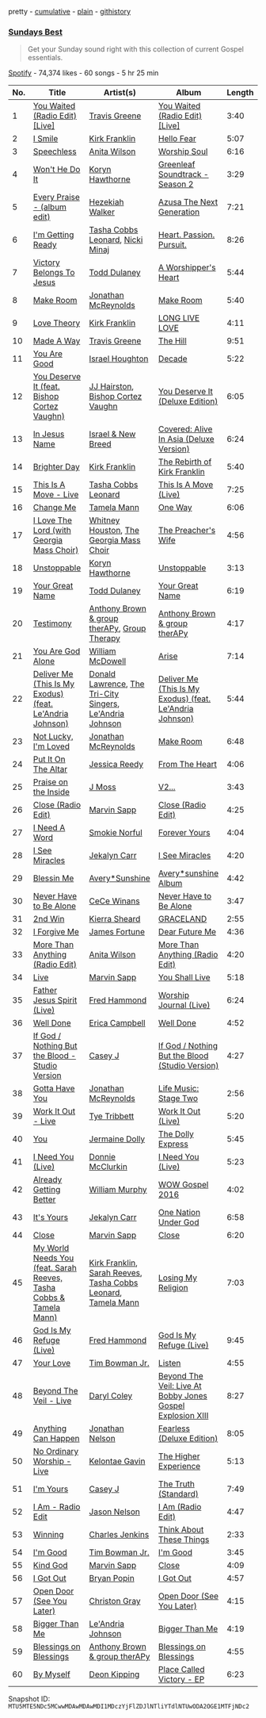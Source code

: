 pretty - [cumulative](/playlists/cumulative/37i9dQZF1DX5iwIl2oN1P1.md) - [plain](/playlists/plain/37i9dQZF1DX5iwIl2oN1P1) - [githistory](https://github.githistory.xyz/mackorone/spotify-playlist-archive/blob/main/playlists/plain/37i9dQZF1DX5iwIl2oN1P1)

### [Sundays Best](https://open.spotify.com/playlist/37i9dQZF1DX5iwIl2oN1P1)

> Get your Sunday sound right with this collection of current Gospel essentials.

[Spotify](https://open.spotify.com/user/spotify) - 74,374 likes - 60 songs - 5 hr 25 min

| No. | Title | Artist(s) | Album | Length |
|---|---|---|---|---|
| 1 | [You Waited \(Radio Edit\) \[Live\]](https://open.spotify.com/track/5Hfmsb1SeH4GP2qi6eGCO0) | [Travis Greene](https://open.spotify.com/artist/22JNV0JWTJkY1qzKJhxdRe) | [You Waited \(Radio Edit\) \[Live\]](https://open.spotify.com/album/2S7fAEAZbvkXV2b6g3uJOF) | 3:40 |
| 2 | [I Smile](https://open.spotify.com/track/0UQDSP8cz6WmLJckO5jqUQ) | [Kirk Franklin](https://open.spotify.com/artist/4akybxRTGHJZ1DXjLhJ1qu) | [Hello Fear](https://open.spotify.com/album/6CkiHbEFRtD75ghxLBOn3N) | 5:07 |
| 3 | [Speechless](https://open.spotify.com/track/7kTI1q9gPBPY4YNbTGKgLj) | [Anita Wilson](https://open.spotify.com/artist/4rEGEwaOU6Mtdj4ylW0fjS) | [Worship Soul](https://open.spotify.com/album/5jCHlVKrD2YVFmwUNMcV4E) | 6:16 |
| 4 | [Won't He Do It](https://open.spotify.com/track/5Vr9WTLcbpKRkQGvVen13W) | [Koryn Hawthorne](https://open.spotify.com/artist/03qM4LmPCrR7CuHTE0WAIW) | [Greenleaf Soundtrack \- Season 2](https://open.spotify.com/album/68IvsYG3g7nrZUkErvzjWt) | 3:29 |
| 5 | [Every Praise \- \(album edit\)](https://open.spotify.com/track/0nSrUpDjFouhaQB7dOi0h7) | [Hezekiah Walker](https://open.spotify.com/artist/0pXt4sMs2oRnt528LTYgyd) | [Azusa The Next Generation](https://open.spotify.com/album/6DCAqtLpV7aZedYHy7hRA1) | 7:21 |
| 6 | [I'm Getting Ready](https://open.spotify.com/track/5RjS5iW0FWn1U4ZaWjhLlP) | [Tasha Cobbs Leonard](https://open.spotify.com/artist/5YxebzzreNswbtYC1td4cx), [Nicki Minaj](https://open.spotify.com/artist/0hCNtLu0JehylgoiP8L4Gh) | [Heart\. Passion\. Pursuit.](https://open.spotify.com/album/39UpQWkYwByspw53CTZDis) | 8:26 |
| 7 | [Victory Belongs To Jesus](https://open.spotify.com/track/4bJM66nNeI2TZ1cSRKpLfm) | [Todd Dulaney](https://open.spotify.com/artist/41OAtBkqAXVdMlteKlhrZz) | [A Worshipper's Heart](https://open.spotify.com/album/5xaGK6HOJPPpRlcQEDVBfJ) | 5:44 |
| 8 | [Make Room](https://open.spotify.com/track/5IhsQZLczOpo7YBZUnJUud) | [Jonathan McReynolds](https://open.spotify.com/artist/5ItTHwcEtFh6DEOBheMub9) | [Make Room](https://open.spotify.com/album/2Gn6iOiQIWzAgeE1TYCJGS) | 5:40 |
| 9 | [Love Theory](https://open.spotify.com/track/2Yfkjb3z3pN9DfS1yE0b3Y) | [Kirk Franklin](https://open.spotify.com/artist/4akybxRTGHJZ1DXjLhJ1qu) | [LONG LIVE LOVE](https://open.spotify.com/album/0n0B8fefGF2CiVyNktbapt) | 4:11 |
| 10 | [Made A Way](https://open.spotify.com/track/7gricPHxqsVEq1Lml7BFVu) | [Travis Greene](https://open.spotify.com/artist/22JNV0JWTJkY1qzKJhxdRe) | [The Hill](https://open.spotify.com/album/2RJxSCEQJGBeJHej3IM2cV) | 9:51 |
| 11 | [You Are Good](https://open.spotify.com/track/3Rn2n87UEQV0YxDCxvqSI8) | [Israel Houghton](https://open.spotify.com/artist/7pUnaNwiKa3p27L1EwB4X6) | [Decade](https://open.spotify.com/album/6oRlsJuXGdngrivhSqAq75) | 5:22 |
| 12 | [You Deserve It \(feat\. Bishop Cortez Vaughn\)](https://open.spotify.com/track/6FeGkKpsH1ht2GRDCEa0O2) | [JJ Hairston](https://open.spotify.com/artist/2PiKaajF8T1X6KGgvYlxOD), [Bishop Cortez Vaughn](https://open.spotify.com/artist/5AkeEGPP5D9gUO61YH59Lz) | [You Deserve It \(Deluxe Edition\)](https://open.spotify.com/album/0NlDLxMWZfaAAbAmWTD7pP) | 6:05 |
| 13 | [In Jesus Name](https://open.spotify.com/track/08MelkdJqbh68USUjAfr2T) | [Israel & New Breed](https://open.spotify.com/artist/77HU1Zb1VDIFvWKteJii0E) | [Covered: Alive In Asia \(Deluxe Version\)](https://open.spotify.com/album/2XHkWEJaHIrMfpKTMGr4wb) | 6:24 |
| 14 | [Brighter Day](https://open.spotify.com/track/5TlSqF8DhwDLaUMFmV3APE) | [Kirk Franklin](https://open.spotify.com/artist/4akybxRTGHJZ1DXjLhJ1qu) | [The Rebirth of Kirk Franklin](https://open.spotify.com/album/6ktPwwY2ua7HG3ZkEvci4d) | 5:40 |
| 15 | [This Is A Move \- Live](https://open.spotify.com/track/776imhCfnvp9NoIYJ8uj0G) | [Tasha Cobbs Leonard](https://open.spotify.com/artist/5YxebzzreNswbtYC1td4cx) | [This Is A Move \(Live\)](https://open.spotify.com/album/5SH3LZPcZVx5fr6uQ7R2pF) | 7:25 |
| 16 | [Change Me](https://open.spotify.com/track/14iF9JDX0AOxkoa8BL2WYB) | [Tamela Mann](https://open.spotify.com/artist/6ZyV955Ypf3JAKInn1a0dt) | [One Way](https://open.spotify.com/album/5M8DUTlZa68recDK5RvmBB) | 6:06 |
| 17 | [I Love The Lord \(with Georgia Mass Choir\)](https://open.spotify.com/track/2xrXUa8o1JJtz8nobY2UsY) | [Whitney Houston](https://open.spotify.com/artist/6XpaIBNiVzIetEPCWDvAFP), [The Georgia Mass Choir](https://open.spotify.com/artist/1CdyK67jEL4DXXsmp8vFfN) | [The Preacher's Wife](https://open.spotify.com/album/4GtmXlzXsP67AKOVT8LWKK) | 4:56 |
| 18 | [Unstoppable](https://open.spotify.com/track/7ImLXs35qALCxJMiz33Ab9) | [Koryn Hawthorne](https://open.spotify.com/artist/03qM4LmPCrR7CuHTE0WAIW) | [Unstoppable](https://open.spotify.com/album/5ZyTkx6rT1LnFXvZhpEang) | 3:13 |
| 19 | [Your Great Name](https://open.spotify.com/track/00CAvPIbaOTN0dJAEC0fsT) | [Todd Dulaney](https://open.spotify.com/artist/41OAtBkqAXVdMlteKlhrZz) | [Your Great Name](https://open.spotify.com/album/2VFvahahHbaC4rgqnVvnlw) | 6:19 |
| 20 | [Testimony](https://open.spotify.com/track/37PMWc1U9QTGRSh9cKzvDj) | [Anthony Brown & group therAPy](https://open.spotify.com/artist/4sgW8IRub0jAU29ecct87w), [Group Therapy](https://open.spotify.com/artist/0f7eDR1n3XZwch1xXwEsYW) | [Anthony Brown & group therAPy](https://open.spotify.com/album/1oavdXITKhu6Mgb1YlIOoN) | 4:17 |
| 21 | [You Are God Alone](https://open.spotify.com/track/2cWRop4KNmto1AiIdYPEBj) | [William McDowell](https://open.spotify.com/artist/6PTGRlwNbg36Mu4boWlixN) | [Arise](https://open.spotify.com/album/1cwl8uoycWw4fFMKMV0VEc) | 7:14 |
| 22 | [Deliver Me \(This Is My Exodus\) \(feat\. Le'Andria Johnson\)](https://open.spotify.com/track/4imwSeFR8R3yKpfD2yNI2r) | [Donald Lawrence](https://open.spotify.com/artist/40tzRHO6w4wROAdb6Sr21l), [The Tri\-City Singers](https://open.spotify.com/artist/0kU5fC7WVwJlfd1eNj9cMn), [Le'Andria Johnson](https://open.spotify.com/artist/5gpgMHIDzhdGccwJniIXrh) | [Deliver Me \(This Is My Exodus\) \(feat\. Le'Andria Johnson\)](https://open.spotify.com/album/3vP8VfkQVpGJSviXLmk9ls) | 5:44 |
| 23 | [Not Lucky, I'm Loved](https://open.spotify.com/track/4jc7FTXFUhTaMRpmU42yfI) | [Jonathan McReynolds](https://open.spotify.com/artist/5ItTHwcEtFh6DEOBheMub9) | [Make Room](https://open.spotify.com/album/2Gn6iOiQIWzAgeE1TYCJGS) | 6:48 |
| 24 | [Put It On The Altar](https://open.spotify.com/track/1no67NVun0BIparrhLtPM6) | [Jessica Reedy](https://open.spotify.com/artist/53AfsMeg6Tr5kAejn7pON6) | [From The Heart](https://open.spotify.com/album/5pnV5VmY1HYPnRBa3yagGq) | 4:06 |
| 25 | [Praise on the Inside](https://open.spotify.com/track/3GN2Y6iwlw1M7fhMHl60PI) | [J Moss](https://open.spotify.com/artist/6sj6FGLblnVfktDZPaydWP) | [V2...](https://open.spotify.com/album/17sHeVMLvbVPeKaTk3WQlY) | 3:43 |
| 26 | [Close \(Radio Edit\)](https://open.spotify.com/track/6iPPdmzeNwINawWBp1Lukp) | [Marvin Sapp](https://open.spotify.com/artist/5r0KYGxdIZEHZ6z6XbkVbo) | [Close \(Radio Edit\)](https://open.spotify.com/album/2et7840f7xyWSb8N8uJrTo) | 4:25 |
| 27 | [I Need A Word](https://open.spotify.com/track/4RLL0qL4Tvoq4l5e8hV2FS) | [Smokie Norful](https://open.spotify.com/artist/0sD8Amms4kSxs5tBV4CUmR) | [Forever Yours](https://open.spotify.com/album/3Cgcc6Op5ciiCTubUMjI88) | 4:04 |
| 28 | [I See Miracles](https://open.spotify.com/track/4c11HmomjkYU2wf9maxf17) | [Jekalyn Carr](https://open.spotify.com/artist/5ynRYAGjyPDE8unsFqi6MH) | [I See Miracles](https://open.spotify.com/album/09PFJeifkOxQbhkhV8igtM) | 4:20 |
| 29 | [Blessin Me](https://open.spotify.com/track/075OkOIwlKjkMJxkfB36pt) | [Avery\*Sunshine](https://open.spotify.com/artist/4yMxdaUoKCalQPX9BMeeFf) | [Avery\*sunshine Album](https://open.spotify.com/album/3MqlTEkRsAntG8xBSeNcuB) | 4:42 |
| 30 | [Never Have to Be Alone](https://open.spotify.com/track/43w5n3xRMBOQll8xQBuO41) | [CeCe Winans](https://open.spotify.com/artist/3qfrrrSO7utFdJkM2tvMRb) | [Never Have to Be Alone](https://open.spotify.com/album/34VkbeKpr1wXJZe1xW0Aif) | 3:47 |
| 31 | [2nd Win](https://open.spotify.com/track/2GjOk5EmK3njFZPx0aXtm4) | [Kierra Sheard](https://open.spotify.com/artist/4x3CdMQ3YjnPn4Evhyni5y) | [GRACELAND](https://open.spotify.com/album/7CeLcdXA8rCbkZSbmZYM0S) | 2:55 |
| 32 | [I Forgive Me](https://open.spotify.com/track/3nY9M5V1T62fOwRJieUkJd) | [James Fortune](https://open.spotify.com/artist/4eIjSDb64R18sJaNlOGaFH) | [Dear Future Me](https://open.spotify.com/album/3di3Ns3BssEWFGZ8QeLZSt) | 4:36 |
| 33 | [More Than Anything \(Radio Edit\)](https://open.spotify.com/track/0mVB0IVgOK7P1G77ZHTMc5) | [Anita Wilson](https://open.spotify.com/artist/4rEGEwaOU6Mtdj4ylW0fjS) | [More Than Anything \(Radio Edit\)](https://open.spotify.com/album/1fdSuqqPJUPRgJqiQpvUtc) | 4:20 |
| 34 | [Live](https://open.spotify.com/track/6Oc3UJgFdqv7WDKgl3x5CI) | [Marvin Sapp](https://open.spotify.com/artist/5r0KYGxdIZEHZ6z6XbkVbo) | [You Shall Live](https://open.spotify.com/album/3TKtaibpr6H09j4z7QHaU8) | 5:18 |
| 35 | [Father Jesus Spirit \(Live\)](https://open.spotify.com/track/3HFDqVk2aoM1o7MKARrW5U) | [Fred Hammond](https://open.spotify.com/artist/2ndyVAdV9UqF1XjyTJt484) | [Worship Journal \(Live\)](https://open.spotify.com/album/2lC14ntR7i7DrUWKVcJd8I) | 6:24 |
| 36 | [Well Done](https://open.spotify.com/track/64hIlYHCreOzGCuzWsivXW) | [Erica Campbell](https://open.spotify.com/artist/46CCmeVLrgc6MnyVpVMOzp) | [Well Done](https://open.spotify.com/album/2T6MoExj6ZfHxd5az22f35) | 4:52 |
| 37 | [If God / Nothing But the Blood \- Studio Version](https://open.spotify.com/track/2kbffpFwcxNZT0HfHKf5Dv) | [Casey J](https://open.spotify.com/artist/0B0NzcRnTARbZc83a34cDd) | [If God / Nothing But the Blood \(Studio Version\)](https://open.spotify.com/album/7jQPc5YniQzkR0ucMuJHMY) | 4:27 |
| 38 | [Gotta Have You](https://open.spotify.com/track/1JhJUr6uQ2bf8CNcVsARr4) | [Jonathan McReynolds](https://open.spotify.com/artist/5ItTHwcEtFh6DEOBheMub9) | [Life Music: Stage Two](https://open.spotify.com/album/2akE85yBX94ruIAOjR7ru4) | 2:56 |
| 39 | [Work It Out \- Live](https://open.spotify.com/track/1SDaYLQD1C9twbdZYsNcbX) | [Tye Tribbett](https://open.spotify.com/artist/1xy9x7h2jKEg8iG22Sml32) | [Work It Out \(Live\)](https://open.spotify.com/album/5fcf47GvauNXh7yGACSXpQ) | 5:20 |
| 40 | [You](https://open.spotify.com/track/23w95m3xuLxEyqaIMFYDrY) | [Jermaine Dolly](https://open.spotify.com/artist/14ROZ4kCrD8abznyzgs530) | [The Dolly Express](https://open.spotify.com/album/63yEC0w1r3uMTfWPmX7iAF) | 5:45 |
| 41 | [I Need You \(Live\)](https://open.spotify.com/track/5nNZ8eGlitET1yeFHvizpI) | [Donnie McClurkin](https://open.spotify.com/artist/74IEeKcuS34kF2TjOigXra) | [I Need You \(Live\)](https://open.spotify.com/album/4SlkxSSyXxnx9y0qpVlaH8) | 5:23 |
| 42 | [Already Getting Better](https://open.spotify.com/track/6qCzqsSB1FLP3pr5fIrrAL) | [William Murphy](https://open.spotify.com/artist/1FQJqgKQDNLWfeLBQoQLmD) | [WOW Gospel 2016](https://open.spotify.com/album/6MA7ireN4cN0GxrfL2IHVV) | 4:02 |
| 43 | [It's Yours](https://open.spotify.com/track/0xYwbNvw4TburjOJYs0GpQ) | [Jekalyn Carr](https://open.spotify.com/artist/5ynRYAGjyPDE8unsFqi6MH) | [One Nation Under God](https://open.spotify.com/album/3fdcELLJcdrGFL2VJQu6VP) | 6:58 |
| 44 | [Close](https://open.spotify.com/track/4X5kYRhSENRkyUkY17STEG) | [Marvin Sapp](https://open.spotify.com/artist/5r0KYGxdIZEHZ6z6XbkVbo) | [Close](https://open.spotify.com/album/61YnH58KCdWzLWjkbRES9H) | 6:20 |
| 45 | [My World Needs You \(feat\. Sarah Reeves, Tasha Cobbs & Tamela Mann\)](https://open.spotify.com/track/6PWZf2hUR9TCA4DsmClUo6) | [Kirk Franklin](https://open.spotify.com/artist/4akybxRTGHJZ1DXjLhJ1qu), [Sarah Reeves](https://open.spotify.com/artist/2vGA5qCDLZGW6exRQgKfLL), [Tasha Cobbs Leonard](https://open.spotify.com/artist/5YxebzzreNswbtYC1td4cx), [Tamela Mann](https://open.spotify.com/artist/6ZyV955Ypf3JAKInn1a0dt) | [Losing My Religion](https://open.spotify.com/album/5jmz4EGoRRbBvzaLRNAPEA) | 7:03 |
| 46 | [God Is My Refuge \(Live\)](https://open.spotify.com/track/0DTCdLczLgxt8EXrQFgnQV) | [Fred Hammond](https://open.spotify.com/artist/2ndyVAdV9UqF1XjyTJt484) | [God Is My Refuge \(Live\)](https://open.spotify.com/album/4eY1uNXXv3QsNr12FYZ0hX) | 9:45 |
| 47 | [Your Love](https://open.spotify.com/track/0RZfOr4ZxPJYOGqfhSQqoo) | [Tim Bowman Jr.](https://open.spotify.com/artist/5A8ZfGPAh4EUTmOJ0Fck3l) | [Listen](https://open.spotify.com/album/5YChjVISCxpP25SXcAeEQm) | 4:55 |
| 48 | [Beyond The Veil \- Live](https://open.spotify.com/track/1XGD06MU8Ds1O0J9mjo2yn) | [Daryl Coley](https://open.spotify.com/artist/2k7eX9JBghoFsvRljRzi01) | [Beyond The Veil: Live At Bobby Jones Gospel Explosion XIII](https://open.spotify.com/album/4Fg8OaeE26o8IjZw03iRLo) | 8:27 |
| 49 | [Anything Can Happen](https://open.spotify.com/track/7MKlnlo5PZalGfC0HSwUIU) | [Jonathan Nelson](https://open.spotify.com/artist/4oI0W9neUi7nvxcQKDY5Xa) | [Fearless \(Deluxe Edition\)](https://open.spotify.com/album/2VZ2wxXREyzvLSGDdQtDsD) | 8:05 |
| 50 | [No Ordinary Worship \- Live](https://open.spotify.com/track/6YGfEESAaw90c7saDtwiej) | [Kelontae Gavin](https://open.spotify.com/artist/1G73Usb8ZrWsOSxOmufR3D) | [The Higher Experience](https://open.spotify.com/album/6MjlmoY1Y0vYhGQ1ShRXzV) | 5:13 |
| 51 | [I'm Yours](https://open.spotify.com/track/1Le6O6aIBN69wCWL1psmLR) | [Casey J](https://open.spotify.com/artist/0B0NzcRnTARbZc83a34cDd) | [The Truth \(Standard\)](https://open.spotify.com/album/2PN0icbfw6JsxnWrNmksuO) | 7:49 |
| 52 | [I Am \- Radio Edit](https://open.spotify.com/track/1X2DFg7sUV1ajTbsJFJKqx) | [Jason Nelson](https://open.spotify.com/artist/2UhHLKzq979iTCkLFurmef) | [I Am \(Radio Edit\)](https://open.spotify.com/album/5xnXnNzG7FUUrIZdiTxYot) | 4:47 |
| 53 | [Winning](https://open.spotify.com/track/2uqJYeTxahjp300qzVHBSP) | [Charles Jenkins](https://open.spotify.com/artist/5h4u0QejAgubhvzjt3KWlO) | [Think About These Things](https://open.spotify.com/album/4OpuwGafVnFSGMAbT7geFG) | 2:33 |
| 54 | [I'm Good](https://open.spotify.com/track/06PTBb12MxQdtgyFIawUOK) | [Tim Bowman Jr.](https://open.spotify.com/artist/5A8ZfGPAh4EUTmOJ0Fck3l) | [I'm Good](https://open.spotify.com/album/4L1qVMFTElNgKI8TdRyn77) | 3:45 |
| 55 | [Kind God](https://open.spotify.com/track/42lwMiKlH2nVmvnOtVFTHy) | [Marvin Sapp](https://open.spotify.com/artist/5r0KYGxdIZEHZ6z6XbkVbo) | [Close](https://open.spotify.com/album/61YnH58KCdWzLWjkbRES9H) | 4:09 |
| 56 | [I Got Out](https://open.spotify.com/track/29mZrqJI0XyyUvVMo2edpk) | [Bryan Popin](https://open.spotify.com/artist/6jfghB5jl6RMXoiXqldVhz) | [I Got Out](https://open.spotify.com/album/07nqs2VsHDslrmhlMsCjke) | 4:57 |
| 57 | [Open Door \(See You Later\)](https://open.spotify.com/track/6OtxcWnKrgxoFjcwV8WBBy) | [Christon Gray](https://open.spotify.com/artist/0gOMnWbGP52F3paKcp5Ts2) | [Open Door \(See You Later\)](https://open.spotify.com/album/79GeSVwspNCUizEmG84J4M) | 4:15 |
| 58 | [Bigger Than Me](https://open.spotify.com/track/1d4fH9BBbKwZmq2CJynsuL) | [Le'Andria Johnson](https://open.spotify.com/artist/5gpgMHIDzhdGccwJniIXrh) | [Bigger Than Me](https://open.spotify.com/album/4nTMAzLLBuB1YrKOEjcVe4) | 4:19 |
| 59 | [Blessings on Blessings](https://open.spotify.com/track/3VBq4uuOxikF23PWXPCuGu) | [Anthony Brown & group therAPy](https://open.spotify.com/artist/4sgW8IRub0jAU29ecct87w) | [Blessings on Blessings](https://open.spotify.com/album/5v2XFpXgYPT7lC9mZf1x9R) | 4:55 |
| 60 | [By Myself](https://open.spotify.com/track/1yJQVmWI7KuCbVtG4jgysG) | [Deon Kipping](https://open.spotify.com/artist/5GoBkSWqd1pb7gzf6f71DS) | [Place Called Victory \- EP](https://open.spotify.com/album/7AQ1FBd7nl7ZwwZ4toYN9l) | 6:23 |

Snapshot ID: `MTU5MTE5NDc5MCwwMDAwMDAwMDI1MDczYjFlZDJlNTliYTdlNTUwODA2OGE1MTFjNDc2`
